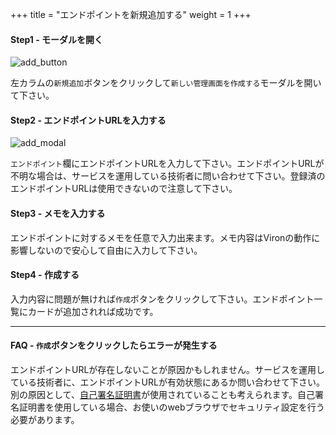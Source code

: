 +++
title = "エンドポイントを新規追加する"
weight = 1
+++

#### Step1 - モーダルを開く

![add_button](add_button.png)

左カラムの`新規追加`ボタンをクリックして`新しい管理画面を作成する`モーダルを開いて下さい。

#### Step2 - エンドポイントURLを入力する

![add_modal](add_modal.png)

`エンドポイント`欄にエンドポイントURLを入力して下さい。エンドポイントURLが不明な場合は、サービスを運用している技術者に問い合わせて下さい。登録済のエンドポイントURLは使用できないので注意して下さい。

#### Step3 - メモを入力する

エンドポイントに対するメモを任意で入力出来ます。メモ内容はVironの動作に影響しないので安心して自由に入力して下さい。

#### Step4 - 作成する

入力内容に問題が無ければ`作成`ボタンをクリックして下さい。エンドポイント一覧にカードが追加されれば成功です。

---

#### FAQ - `作成`ボタンをクリックしたらエラーが発生する

エンドポイントURLが存在しないことが原因かもしれません。サービスを運用している技術者に、エンドポイントURLが有効状態にあるか問い合わせて下さい。別の原因として、[自己署名証明書](https://ja.wikipedia.org/wiki/%E8%87%AA%E5%B7%B1%E7%BD%B2%E5%90%8D%E8%A8%BC%E6%98%8E%E6%9B%B8)が使用されていることも考えられます。自己署名証明書を使用している場合、お使いのwebブラウザでセキュリティ設定を行う必要があります。
